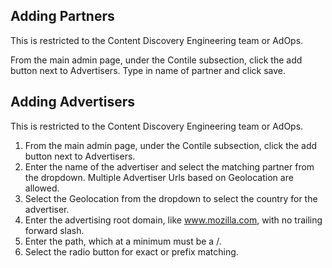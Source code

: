 ## Adding Partners

This is restricted to the Content Discovery Engineering team or AdOps.

From the main admin page, under the Contile subsection, click the add button next to Advertisers.
Type in name of partner and click save. 

## Adding Advertisers

This is restricted to the Content Discovery Engineering team or AdOps.

1. From the main admin page, under the Contile subsection, click the add button next to Advertisers.
2. Enter the name of the advertiser and select the matching partner from the dropdown.  Multiple Advertiser Urls based on Geolocation are allowed.  
3. Select the Geolocation from the dropdown to select the country for the advertiser.
4. Enter the advertising root domain, like www.mozilla.com, with no trailing forward slash.
5. Enter the path, which at a minimum must be a /.
6. Select the radio button for exact or prefix matching.